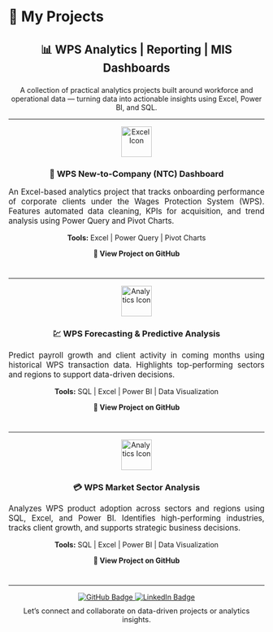 # 💼 My Projects

<div align="center">
  <h3 style="font-size:1.4rem;">📊 WPS Analytics | Reporting | MIS Dashboards</h3>
  <p style="max-width:750px;">
    A collection of practical analytics projects built around workforce and operational data — turning data into actionable insights using Excel, Power BI, and SQL.
  </p>
</div>

---

<!-- WPS NTC Project -->
<div align="center" style="margin-bottom:40px;">

<a href="https://github.com/humairatalhakhan/New-to-Company-NTC-Acquisition" target="_blank">
  <img src="https://img.icons8.com/color/96/microsoft-excel-2019--v1.png" width="60" alt="Excel Icon">
</a>

<h3>🏦 WPS New-to-Company (NTC) Dashboard</h3>
<p style="text-align:justify; max-width:700px; font-size:0.95rem;">
An Excel-based analytics project that tracks onboarding performance of corporate clients under the Wages Protection System (WPS). Features automated data cleaning, KPIs for acquisition, and trend analysis using Power Query and Pivot Charts.
</p>
<p><b>Tools:</b> Excel | Power Query | Pivot Charts</p>

<p>
  <a href="https://github.com/humairatalhakhan/New-to-Company-NTC-Acquisition" target="_blank" style="text-decoration:none; font-weight:bold;">
    🔗 View Project on GitHub
  </a>
</p>

</div>

---

<!-- WPS Forecasting & Predictive Analysis -->
<div align="center" style="margin-bottom:40px;">

  <a href="https://github.com/humairatalib/WPS-Forecasting-Predictive-Analysis" target="_blank">
    <img src="https://img.icons8.com/color/96/bar-chart.png" width="60" alt="Analytics Icon">
  </a>

  <h3>💹 WPS Forecasting & Predictive Analysis</h3>
  <p style="text-align:justify; max-width:700px; font-size:0.95rem;">
    Predict payroll growth and client activity in coming months using historical WPS transaction data. Highlights top-performing sectors and regions to support data-driven decisions.
  </p>
  <p><b>Tools:</b> SQL | Excel | Power BI | Data Visualization</p>

  <p>
    <a href="https://github.com/humairatalhakhan/WPS-Forecasting-Predictive-Analysis" target="_blank" style="text-decoration:none; font-weight:bold;">
      🔗 View Project on GitHub
    </a>
  </p>

</div>


---

<!-- WPS-Market-Sector-Analysis -->
<div align="center" style="margin-bottom:40px;">

<a href="https://github.com/humairatalib/WPS-Market-Sector-Analysis" target="_blank">
  <img src="https://img.icons8.com/color/96/bar-chart.png" width="60" alt="Analytics Icon">
</a>

<h3>💳 WPS Market Sector Analysis</h3>
<p style="text-align:justify; max-width:700px; font-size:0.95rem;">
Analyzes WPS product adoption across sectors and regions using SQL, Excel, and Power BI. Identifies high-performing industries, tracks client growth, and supports strategic business decisions.
</p>
<p><b>Tools:</b> SQL | Excel | Power BI | Data Visualization</p>

<p>
  <a href="https://github.com/humairatalhakhan/wps-market-sector-analysis/tree/main" style="text-decoration:none; font-weight:bold;">
    🔗 View Project on GitHub
  </a>
</p>

</div>

---

<div align="center">
  <a href="https://humairatalhakhan.github.io/" target="_blank">
    <img src="https://img.shields.io/badge/GitHub-000?style=for-the-badge&logo=github&logoColor=white" alt="GitHub Badge"/>
  </a>
  <a href="https://www.linkedin.com/in/humairatalha/" target="_blank">
    <img src="https://img.shields.io/badge/LinkedIn-0077B5?style=for-the-badge&logo=linkedin&logoColor=white" alt="LinkedIn Badge"/>
  </a>

  <p style="font-size:0.9rem; margin-top:10px;">
    Let’s connect and collaborate on data-driven projects or analytics insights.
  </p>
</div>
